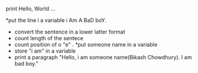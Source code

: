 print Hello, World ... 


*put the line i a variable
i Am A BaD boY.
* convert the sentence in a lower latter format
* count length of the sentece
* count position of o "e" .
*put someone name in a variable
* store "i am" in a variable 
* print a paragraph "Hello, i am someone name(Bikash Chowdhury). I am bad boy."

 

 